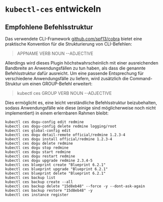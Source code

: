 # `kubectl-ces` entwickeln

## Empfohlene Befehlsstruktur

Das verwendete CLI-Framework [github.com/spf13/cobra](https://github.com/spf13/cobra) bietet eine praktische Konvention für die Strukturierung von CLI-Befehlen:
> APPNAME VERB NOUN --ADJECTIVE

Allerdings wird dieses Plugin höchstwahrscheinlich mit einer ausreichenden Bandbreite an Anwendungsfällen zu tun haben, als dass die genannte Befehlsstruktur dafür ausreicht. Um eine passende Entsprechung für verschiedene Anwendungsfälle zu liefern, wird zusätzlich die Command-Struktur um einen GROUP-Befehl erweitert:
> kubectl ces GROUP VERB NOUN --ADJECTIVE

Dies ermöglicht es, eine leicht verständliche Befehlsstruktur beizubehalten, sodass Anwendungsfälle wie diese (einige sind möglicherweise noch nicht implementiert) in einem erlernbaren Rahmen bleibt:

```
kubectl ces dogu-config edit redmine
kubectl ces dogu-config delete redmine logging/root
kubectl ces global-config edit
kubectl ces dogu detail-remote official/redmine 1.2.3-4
kubectl ces dogu install official/redmine 1.2.3-4
kubectl ces dogu delete redmine
kubectl ces dogu stop redmine
kubectl ces dogu start redmine
kubectl ces dogu restart redmine
kubectl ces dogu upgrade redmine 2.3.4-5
kubectl ces blueprint create "Blueprint 6.2.1"
kubectl ces blueprint upgrade "Blueprint 6.2.1"
kubectl ces blueprint delete "Blueprint 6.2.1"
kubectl ces backup list
kubectl ces backup create --all
kubectl ces backup delete "15d8eb48" --force -y --dont-ask-again
kubectl ces backup restore "15d8eb48" -y
kubectl ces instance register
```
